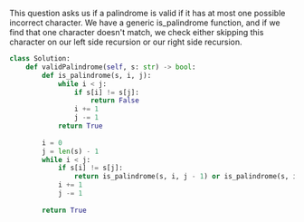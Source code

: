 This question asks us if a palindrome is valid if it has at most one possible incorrect character. We have a generic is_palindrome function, and if we find that one character doesn't match, we check either skipping this character on our left side recursion or our right side recursion.

```python
class Solution:
    def validPalindrome(self, s: str) -> bool:
        def is_palindrome(s, i, j):
            while i < j:
                if s[i] != s[j]:
                    return False
                i += 1
                j -= 1
            return True
        
        i = 0
        j = len(s) - 1
        while i < j:
            if s[i] != s[j]:
                return is_palindrome(s, i, j - 1) or is_palindrome(s, i + 1, j)
            i += 1
            j -= 1
        
        return True
```